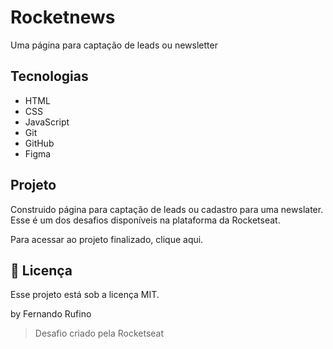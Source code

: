 # Rocketnews
Uma página para captação de leads ou newsletter

## Tecnologias 
- HTML
- CSS
- JavaScript
- Git
- GitHub
- Figma

## Projeto

Construido página para captação de leads ou cadastro para uma newslater. Esse é um dos desafios disponíveis na plataforma da Rocketseat.

Para acessar ao projeto finalizado, clique aqui.

## 📝 Licença

Esse projeto está sob a licença MIT.

by Fernando Rufino

> Desafio criado pela Rocketseat 

